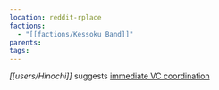 ```yaml
---
location: reddit-rplace
factions:
  - "[[factions/Kessoku Band]]"
parents: 
tags: 
---
```

*[[users/Hinochi]]* suggests [immediate VC coordination](https://discord.com/channels/1093664259273130084/1131230952119615600/1131576936599138385)
